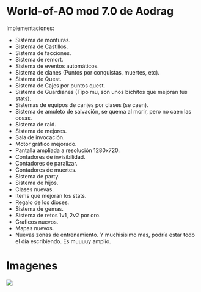 # World-of-AO mod 7.0 de Aodrag

Implementaciones: 

- Sistema de monturas.
- Sistema de Castillos.
- Sistema de facciones.
- Sistema de remort.
- Sistema de eventos automáticos.
- Sistema de clanes (Puntos por conquistas, muertes, etc).
- Sistema de Quest.
- Sistema de Cajes por puntos quest.
- Sistema de Guardianes (Tipo mu, son unos bichitos que mejoran tus stats).
- Sistemas de equipos de canjes por clases (se caen).
- Sistema de amuleto de salvación, se quema al morir, pero no caen las cosas.
- Sistema de raid.
- Sistema de mejores.
- Sala de invocación.
- Motor gráfico mejorado.
- Pantalla ampliada a resolución 1280x720.
- Contadores de invisibilidad.
- Contadores de paralizar.
- Contadores de muertes.
- Sistema de party.
- Sistema de hijos.
- Clases nuevas.
- Items que mejoran los stats.
- Regalo de los dioses.
- Sistema de gemas.
- Sistema de retos 1v1, 2v2 por oro.
- Graficos nuevos.
- Mapas nuevos.
- Nuevas zonas de entrenamiento.
Y muchisisimo mas, podría estar todo el día escribiendo. Es muuuuy amplio.

# Imagenes

![](https://scontent.fros2-2.fna.fbcdn.net/v/t1.6435-9/121409019_134084318444302_5433403659671657010_n.jpg?_nc_cat=109&ccb=1-7&_nc_sid=730e14&_nc_eui2=AeEmr_Yh29vPN4YHJjzCWttcIx7FzwA7oBEjHsXPADugEW2VMQySShFqhpbw9BeDua4&_nc_ohc=5e-ccOC_DgEAX9-sxpa&_nc_ht=scontent.fros2-2.fna&oh=00_AT9sPt_Z4dsNpKxs8Z3oduAnzA5GoVMwgujEZJKv9eHwQg&oe=63236F11)
